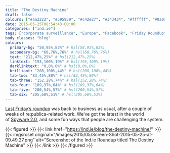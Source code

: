 ```yaml
---
title: "The Destiny Machine"
draft: false
colours: ["#aa2222", "#595959", "#c42e27", "#343434", "#ffffff", "#0a0a0a", "#ffffff"]
date: 2015-05-25T08:54:43+00:00
categories: ["ind.ie"]
tags: ["corporate surveillance", "Europe", "Facebook", "Friday Roundup", "Google", "independence", "Internet.org", "privacy", "trolling", "Twitter", "women"]
body_classes: "blog"
colours:
  primary-bg: "58,95%,83%" # hsl(58,95%,83%)
  secondary-bg: "60,76%,76%" # hsl(60,76%,76%)
  text: "212,47%,25%" # hsl(212,47%,25%)
  linktext: "193,100%,19%" # hsl(193,100%,19%)
  darklinktext: "0,0%,0%" # hsl(0,0%,0%)
  brilliant: "208,100%,44%" # hsl(208,100%,44%)
  tab-two: "83,45%,80%" # hsl(83,45%,80%)
  tab-three: "152,28%,74%" # hsl(152,28%,74%)
  tab-four: "189,37%,64%" # hsl(189,37%,64%)
  tab-five: "200,54%,57%" # hsl(200,54%,57%)
  tab-six: "205,68%,51%" # hsl(205,68%,51%)
---
```


[Last Friday’s roundup](https://ind.ie/blog/the-destiny-machine/) was back to business as usual, after a couple of weeks of re:publica-related work. We’ve got the latest in the world of [Spyware 2.0](https://ind.ie/you-are-the-product), and some fun ways that people are challenging the system.

{{< figured >}}
  {{< link href="https://ind.ie/blog/the-destiny-machine/" >}}
  	{{< imgsrcset original="/images/2015/05/Screen-Shot-2015-05-25-at-09.49.27.png" alt="Screenshot of the Ind.ie Roundup titled The Destiny Machine" >}}
  {{< /link >}}
{{< /figured >}}

	